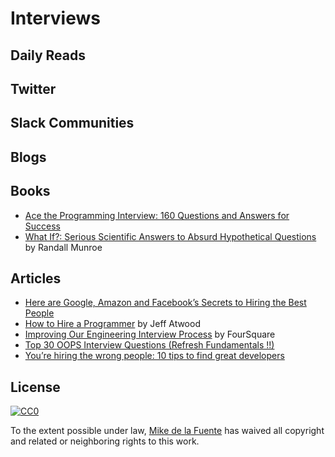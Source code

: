 # Interviews
## Daily Reads

## Twitter

## Slack Communities

## Blogs

## Books
- [Ace the Programming Interview: 160 Questions and Answers for Success](https://www.amazon.com/Ace-Programming-Interview-Questions-Answers/dp/111851856X/)
- [What If?: Serious Scientific Answers to Absurd Hypothetical Questions](https://www.amazon.com/What-If-Scientific-Hypothetical-Questions/dp/0544272994/) by Randall Munroe

## Articles
- [Here are Google, Amazon and Facebook’s Secrets to Hiring the Best People](http://thecooperreview.com/google-amazon-facebook-secrets-hiring-best-people)
- [How to Hire a Programmer](https://blog.codinghorror.com/how-to-hire-a-programmer/) by Jeff Atwood
- [Improving Our Engineering Interview Process](https://engineering.foursquare.com/improving-our-engineering-interview-process-106173ba25a9#.ez3xz9f0w) by FourSquare
- [Top 30 OOPS Interview Questions (Refresh Fundamentals !!)](http://www.csharpstar.com/top-30-oops-interview-questions/)
- [You’re hiring the wrong people: 10 tips to find great developers](https://blogs.endjin.com/2015/03/youre-hiring-the-wrong-people-10-tips-to-find-great-developers/)

## License

[![CC0](https://mirrors.creativecommons.org/presskit/buttons/88x31/svg/cc-zero.svg)](https://creativecommons.org/publicdomain/zero/1.0/)

To the extent possible under law, [Mike de la Fuente](http://twitter.highfiveboom.com) has waived all copyright and related or neighboring rights to this work.
